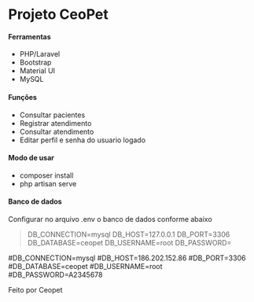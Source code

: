 # Projeto CeoPet

#### Ferramentas
- PHP/Laravel
- Bootstrap
- Material UI
- MySQL

#### Funções
- Consultar pacientes
- Registrar atendimento
- Consultar atendimento
- Editar perfil e senha do usuario logado

#### Modo de usar
- composer install
- php artisan serve

#### Banco de dados
Configurar no arquivo .env o banco de dados conforme abaixo
 
 
>DB_CONNECTION=mysql
>DB_HOST=127.0.0.1
>DB_PORT=3306
>DB_DATABASE=ceopet
>DB_USERNAME=root
>DB_PASSWORD=


#DB_CONNECTION=mysql
#DB_HOST=186.202.152.86
#DB_PORT=3306
#DB_DATABASE=ceopet
#DB_USERNAME=root
#DB_PASSWORD=A2345678

Feito por Ceopet
